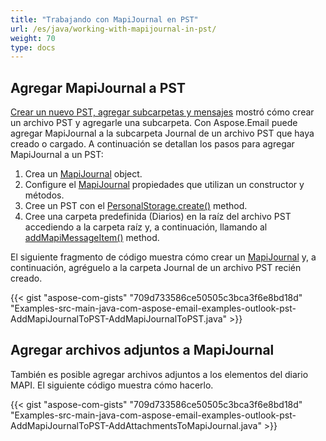 ```yaml
---
title: "Trabajando con MapiJournal en PST"
url: /es/java/working-with-mapijournal-in-pst/
weight: 70
type: docs
---
```


## **Agregar MapiJournal a PST**

[Crear un nuevo PST, agregar subcarpetas y mensajes](/email/java/create-new-pst-add-sub-folders-and-messages/) mostró cómo crear un archivo PST y agregarle una subcarpeta. Con Aspose.Email puede agregar MapiJournal a la subcarpeta Journal de un archivo PST que haya creado o cargado. A continuación se detallan los pasos para agregar MapiJournal a un PST:

1. Crea un [MapiJournal](https://reference.aspose.com/email/java/com.aspose.email/mapijournal/) object.
1. Configure el [MapiJournal](https://reference.aspose.com/email/java/com.aspose.email/mapijournal/) propiedades que utilizan un constructor y métodos.
1. Cree un PST con el [PersonalStorage.create()](https://reference.aspose.com/email/java/com.aspose.email/personalstorage/#create-java.io.OutputStream-int-) method.
1. Cree una carpeta predefinida (Diarios) en la raíz del archivo PST accediendo a la carpeta raíz y, a continuación, llamando al [addMapiMessageItem()](https://reference.aspose.com/email/java/com.aspose.email/folderinfo/#addMapiMessageItem-com.aspose.email.IMapiMessageItem-) method.

El siguiente fragmento de código muestra cómo crear un [MapiJournal](https://reference.aspose.com/email/java/com.aspose.email/mapijournal/) y, a continuación, agréguelo a la carpeta Journal de un archivo PST recién creado.

{{< gist "aspose-com-gists" "709d733586ce50505c3bca3f6e8bd18d" "Examples-src-main-java-com-aspose-email-examples-outlook-pst-AddMapiJournalToPST-AddMapiJournalToPST.java" >}}

## **Agregar archivos adjuntos a MapiJournal**

También es posible agregar archivos adjuntos a los elementos del diario MAPI. El siguiente código muestra cómo hacerlo.

{{< gist "aspose-com-gists" "709d733586ce50505c3bca3f6e8bd18d" "Examples-src-main-java-com-aspose-email-examples-outlook-pst-AddMapiJournalToPST-AddAttachmentsToMapiJournal.java" >}}
